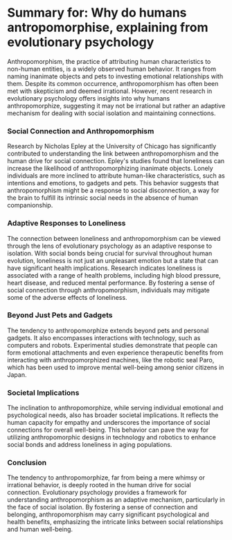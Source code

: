 # Summary for: Why do humans antropomorphise, explaining from evolutionary psychology

Anthropomorphism, the practice of attributing human characteristics to non-human entities, is a widely observed human behavior. It ranges from naming inanimate objects and pets to investing emotional relationships with them. Despite its common occurrence, anthropomorphism has often been met with skepticism and deemed irrational. However, recent research in evolutionary psychology offers insights into why humans anthropomorphize, suggesting it may not be irrational but rather an adaptive mechanism for dealing with social isolation and maintaining connections.

### Social Connection and Anthropomorphism

Research by Nicholas Epley at the University of Chicago has significantly contributed to understanding the link between anthropomorphism and the human drive for social connection. Epley's studies found that loneliness can increase the likelihood of anthropomorphizing inanimate objects. Lonely individuals are more inclined to attribute human-like characteristics, such as intentions and emotions, to gadgets and pets. This behavior suggests that anthropomorphism might be a response to social disconnection, a way for the brain to fulfill its intrinsic social needs in the absence of human companionship.

### Adaptive Responses to Loneliness

The connection between loneliness and anthropomorphism can be viewed through the lens of evolutionary psychology as an adaptive response to isolation. With social bonds being crucial for survival throughout human evolution, loneliness is not just an unpleasant emotion but a state that can have significant health implications. Research indicates loneliness is associated with a range of health problems, including high blood pressure, heart disease, and reduced mental performance. By fostering a sense of social connection through anthropomorphism, individuals may mitigate some of the adverse effects of loneliness.

### Beyond Just Pets and Gadgets

The tendency to anthropomorphize extends beyond pets and personal gadgets. It also encompasses interactions with technology, such as computers and robots. Experimental studies demonstrate that people can form emotional attachments and even experience therapeutic benefits from interacting with anthropomorphized machines, like the robotic seal Paro, which has been used to improve mental well-being among senior citizens in Japan.

### Societal Implications

The inclination to anthropomorphize, while serving individual emotional and psychological needs, also has broader societal implications. It reflects the human capacity for empathy and underscores the importance of social connections for overall well-being. This behavior can pave the way for utilizing anthropomorphic designs in technology and robotics to enhance social bonds and address loneliness in aging populations.

### Conclusion

The tendency to anthropomorphize, far from being a mere whimsy or irrational behavior, is deeply rooted in the human drive for social connection. Evolutionary psychology provides a framework for understanding anthropomorphism as an adaptive mechanism, particularly in the face of social isolation. By fostering a sense of connection and belonging, anthropomorphism may carry significant psychological and health benefits, emphasizing the intricate links between social relationships and human well-being.